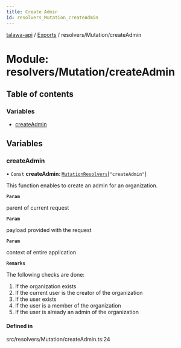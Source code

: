 ```yaml
---
title: Create Admin
id: resolvers_Mutation_createAdmin
---
```

[talawa-api](../README.md) / [Exports](../modules.md) / resolvers/Mutation/createAdmin

# Module: resolvers/Mutation/createAdmin

## Table of contents

### Variables

- [createAdmin](resolvers_Mutation_createAdmin.md#createadmin)

## Variables

### createAdmin

• `Const` **createAdmin**: [`MutationResolvers`](types_generatedGraphQLTypes.md#mutationresolvers)[``"createAdmin"``]

This function enables to create an admin for an organization.

**`Param`**

parent of current request

**`Param`**

payload provided with the request

**`Param`**

context of entire application

**`Remarks`**

The following checks are done:
1. If the organization exists
2. If the current user is the creator of the organization
3. If the user exists
4. If the user is a member of the organization
4. If the user is already an admin of the organization

#### Defined in

src/resolvers/Mutation/createAdmin.ts:24
